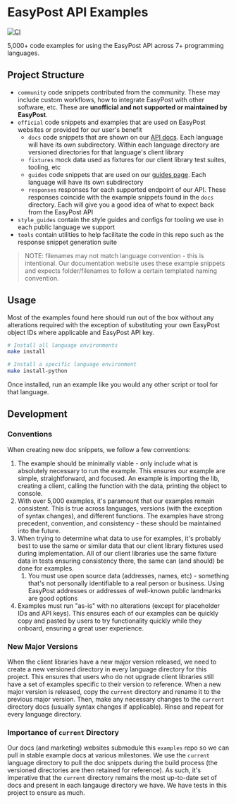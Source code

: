 # EasyPost API Examples

[![CI](https://github.com/EasyPost/examples/workflows/CI/badge.svg)](https://github.com/EasyPost/examples/actions?query=workflow%3ACI)

5,000+ code examples for using the EasyPost API across 7+ programming languages.

## Project Structure

- `community` code snippets contributed from the community. These may include custom workflows, how to integrate EasyPost with other software, etc. These are **unofficial and not supported or maintained by EasyPost**.
- `official` code snippets and examples that are used on EasyPost websites or provided for our user's benefit
  - `docs` code snippets that are shown on our [API docs](https://docs.easypost.com). Each language will have its own subdirectory. Within each language directory are versioned directories for that language's client library
  - `fixtures` mock data used as fixtures for our client library test suites, tooling, etc
  - `guides` code snippets that are used on our [guides page](https://docs.easypost.com/guides/getting-started). Each language will have its own subdirectory
  - `responses` responses for each supported endpoint of our API. These responses coincide with the example snippets found in the `docs` directory. Each will give you a good idea of what to expect back from the EasyPost API
- `style_guides` contain the style guides and configs for tooling we use in each public language we support
- `tools` contain utilities to help facilitate the code in this repo such as the response snippet generation suite

> NOTE: filenames may not match language convention - this is intentional. Our documentation website uses these example snippets and expects folder/filenames to follow a certain templated naming convention.

## Usage

Most of the examples found here should run out of the box without any alterations required with the exception of substituting your own EasyPost object IDs where applicable and EasyPost API key.

```bash
# Install all language environments
make install

# Install a specific language environment
make install-python
```

Once installed, run an example like you would any other script or tool for that language.

## Development

### Conventions

When creating new doc snippets, we follow a few conventions:

1. The example should be minimally viable - only include what is absolutely necessary to run the example. This ensures our example are simple, straightforward, and focused. An example is importing the lib, creating a client, calling the function with the data, printing the object to console.
2. With over 5,000 examples, it's paramount that our examples remain consistent. This is true across languages, versions (with the exception of syntax changes), and different functions. The examples have strong precedent, convention, and consistency - these should be maintained into the future.
3. When trying to determine what data to use for examples, it's probably best to use the same or similar data that our client library fixtures used during implementation. All of our client libraries use the same fixture data in tests ensuring consistency there, the same can (and should) be done for examples.
   1. You must use open source data (addresses, names, etc) - something that's not personally identifiable to a real person or business. Using EasyPost addresses or addresses of well-known public landmarks are good options
4. Examples must run "as-is" with no alterations (except for placeholder IDs and API keys). This ensures each of our examples can be quickly copy and pasted by users to try functionality quickly while they onboard, ensuring a great user experience.

### New Major Versions

When the client libraries have a new major version released, we need to create a new versioned directory in every language directory for this project. This ensures that users who do not upgrade client libraries still have a set of examples specific to their version to reference. When a new major version is released, copy the `current` directory and rename it to the previous major version. Then, make any necessary changes to the `current` directory docs (usually syntax changes if applicable). Rinse and repeat for every language directory.

### Importance of `current` Directory

Our docs (and marketing) websites submodule this `examples` repo so we can pull in stable example docs at various milestones. We use the `current` language directory to pull the doc snippets during the build process (the versioned directories are then retained for reference). As such, it's imperative that the `current` directory remains the most up-to-date set of docs and present in each langauge directory we have. We have tests in this project to ensure as much.
